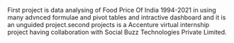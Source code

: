 First project is data analysing of Food Price Of India 1994-2021 in using many advnced formulae and pivot tables and intractive dashboard and it is an unguided project.second projects is a Accenture virtual internship project having collaboration with Social Buzz Technologies Private Limited.  
